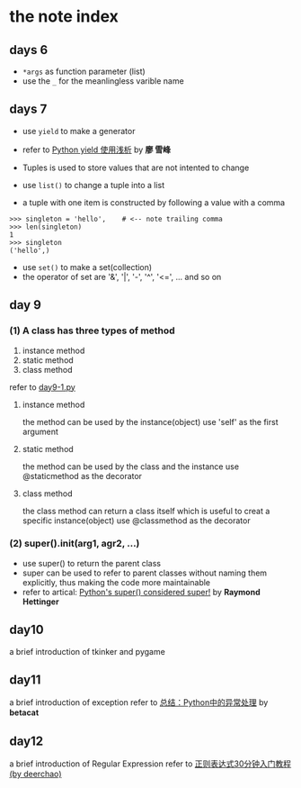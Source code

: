 # the note index

## days 6 

- `*args` as function parameter (list)
- use the `_` for the meanlingless varible name 

## days 7

- use `yield` to make a generator
- refer to [Python yield 使用浅析](https://www.ibm.com/developerworks/cn/opensource/os-cn-python-yield/)  by __廖 雪峰__ 

- Tuples is used to store values that are not intented to change
- use `list()` to change a tuple into a list
- a tuple with one item is constructed by following a value with a comma 

```
>>> singleton = 'hello',    # <-- note trailing comma
>>> len(singleton)
1
>>> singleton
('hello',)
```

- use `set()` to make a set(collection)
- the operator of set are '&', '|', '-', '^', '<=', ... and so on


## day 9

### (1) A class has three types of method

1. instance method
2. static method
3. class method

refer to [day9-1.py](./day9/day9-1.py)

1. instance method

	the method can be used by the instance(object)
	use 'self' as the first argument 

2. static method

	the method can be used by the class and the instance
	use @staticmethod as the decorator

3. class method

	the class method can return a class itself
	which is useful to creat a specific instance(object)
	use @classmethod as the decorator

### (2) super().__init__(arg1, agr2, ...)

- use super() to return the parent class
- super can be used to refer to parent classes without naming them explicitly, thus making the code more maintainable
- refer to artical: [Python's super() considered super!](https://rhettinger.wordpress.com/2011/05/26/super-considered-super/) by __Raymond Hettinger__


## day10

a brief introduction of tkinker and pygame


## day11

a brief introduction of exception
refer to [总结：Python中的异常处理](./day11/refer/总结：Python中的异常处理.md) by __betacat__

## day12

a brief introduction of Regular Expression
refer to [正则表达式30分钟入门教程(by deerchao)](https://deerchao.net/tutorials/regex/regex.htm)
